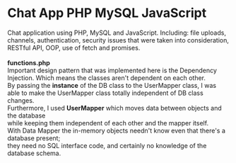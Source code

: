 # Chat App PHP MySQL JavaScript
Chat application using PHP, MySQL and JavaScript.
Including: file uploads, channels, authentication, security issues that were taken into consideration, RESTful API, OOP, use of fetch and promises.<br><br>
<b>functions.php</b><br>
Important design pattern that was implemented here is the Dependency Injection. Which means the classes aren't dependent on each other.<br>
By passing the <b>instance</b> of the DB class to the UserMapper class, I was able to make the UserMapper class totally independent of DB class changes.<br>
Furthermore, I used <b>UserMapper</b> which moves data between objects and the database<br>
while keeping them independent of each other and the mapper itself.<br>
With Data Mapper the in-memory objects needn't know even that there's a database present;<br>
they need no SQL interface code, and certainly no knowledge of the database schema.

